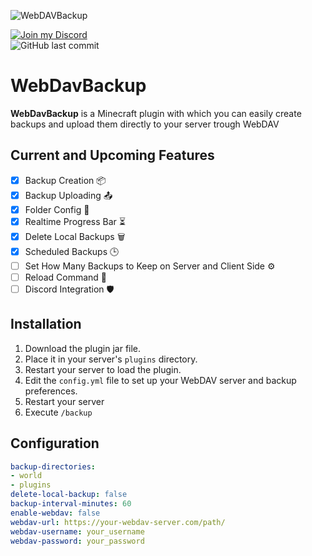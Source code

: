 ![WebDAVBackup](https://github.com/user-attachments/assets/49586ea5-1b74-490f-ad6a-045f7fbdc150)

[![Join my Discord](https://i.imgur.com/ZPqYZqJ.jpeg)](https://discord.gg/zRHsbRAUbh)\
![GitHub last commit](https://img.shields.io/github/last-commit/Blis204/WebDavBackup)
# WebDavBackup

**WebDavBackup** is a Minecraft plugin with which you can easily create backups and upload them directly to your server trough WebDAV

## Current and Upcoming Features

- [x] Backup Creation 📦
- [x] Backup Uploading 📤
- [x] Folder Config 📁
- [x] Realtime Progress Bar ⏳
- [x] Delete Local Backups 🗑️
- [x] Scheduled Backups 🕒
- [ ] Set How Many Backups to Keep on Server and Client Side ⚙️
- [ ] Reload Command 🔄
- [ ] Discord Integration 🛡️

## Installation

1. Download the plugin jar file.
2. Place it in your server's `plugins` directory.
3. Restart your server to load the plugin.
4. Edit the `config.yml` file to set up your WebDAV server and backup preferences.
5. Restart your server
6. Execute `/backup`
## Configuration

```yaml
backup-directories:
- world
- plugins
delete-local-backup: false
backup-interval-minutes: 60
enable-webdav: false
webdav-url: https://your-webdav-server.com/path/
webdav-username: your_username
webdav-password: your_password


